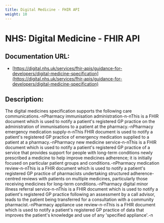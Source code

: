 ```yaml
---
title: Digital Medicine - FHIR API
weight: 10
---
```


# NHS: Digital Medicine - FHIR API

## Documentation URL:
 - [https://digital.nhs.uk/services/fhir-apis/guidance-for-developers/digital-medicine-specification](https://digital.nhs.uk/services/fhir-apis/guidance-for-developers/digital-medicine-specification)

## Description:
The digital medicines specification supports the following care communications.-nPharmacy immunisation administration-n-nThis is a FHIR document which is used to notify a patient's registered GP practice on the administration of immunisations to a patient at the pharmacy.-nPharmacy emergency medication supply-n-nThis FHIR document is used to notify a patient's registered GP practice of emergency medication supplied to a patient at a pharmacy.-nPharmacy new medicine service-n-nThis is a FHIR document which is used to notify a patient's registered GP practice of a service that provides support for people with long-term conditions newly prescribed a medicine to help improve medicines adherence; it is initially focused on particular patient groups and conditions.-nPharmacy medication review-n-nThis is a FHIR document which is used to notify a patient's registered GP practice of pharmacists undertaking structured adherence-centred reviews with patients on multiple medicines, particularly those receiving medicines for long-term conditions.-nPharmacy digital minor illness referral service-n-nThis is a FHIR document which is used to notify a patient's registered GP practice following an assessment by a call advisor, leads to the patient being transferred for a consultation with a community pharmacist.-nPharmacy appliance use review-n-nThis is a FHIR document which is used to notify a patient's registered GP practice of data that improves the patient's knowledge and use of any 'specified appliance'.-n

